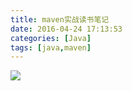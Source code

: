 ```yaml
---
title: maven实战读书笔记
date: 2016-04-24 17:13:53
categories: [Java]
tags: [java,maven]
---
```


![](/img/java/maven-book.png)